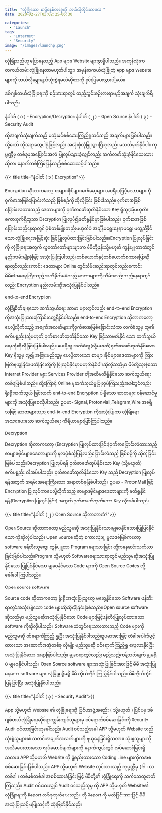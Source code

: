 ```yaml
---
title: "လုံခြုံသော စာပို့စနစ်တစ်ခုကို ဘယ်လိုတိုင်းတာမလဲ "
date: 2020-02-27T01:02:25+06:30

categories: 
  - "Launch"
tags:
  - "Internet"
  - "Security"
image: "/images/launchp.png"  
---
```


လုံခြုံသည်ဟု ပြောနေသည့် App များ၊ Website များစွာရှိပါသည်။ အကုန်လုံးက တကယ်တမ်း လုံခြုံနေတာမဟုတ်ပါဘူး။ အမှန်တကယ်လုံခြုံတဲ့ App များ၊ Website များကို ဘယ်လိုရွေးချယ်သုံးစွဲရမလဲဆိုတာကို ရှင်းပြပေးသွားပါ့မယ်။ 

<!--more-->

ဒစ်ဂျစ်တယ်လုံခြုံရေးကို စဉ်းစားရာတွင် ထည့်သွင်းစဉ်းစားရာမည့်အချက် သုံးချက်ရှိပါသည်။

နံပါတ် ( ၁ ) - Encryption/Decryption
နံပါတ် ( ၂ ) - Open Source
နံပါတ် ( ၃ ) - Security Audit

ထိုအချက်သုံးချက်သည် မသုံးခင်စစ်ဆေးကြည့်ရှုသင့်သည့် အချက်များဖြစ်ပါသည်။ သို့သော် ထိုအရာတွေပါရုံဖြင့်လည်း အလုံးစုံလုံခြုံသွားပြီဟုလည်း မသတ်မှတ်နိုင်ပါ။ ကုပ္မဏ္ဏီမှ တစ်ခုခုအပြောင်းအလဲ ပြုလုပ်သွားခဲ့လျှင်လည်း ဆက်လက်သုံးစွဲနိုင်သေးလားဆိုတာ နောက်တစ်ကြိမ်ပြန်လည်စစ်ဆေးသင့်ပါသည်။ 

{{< title title="နံပါတ် ( ၁ ) Encryption">}}

Encryption ဆိုတာ‌ကတော့ စာများ၊ဖိုင်များ၊မက်ဆေ့များ အစရှိသဖြင့်ဒေတာများကို ဝှက်စာအဖြစ်ပြောင်းလဲသည့် ဖြစ်စဉ်ကို ဆိုလိုခြင်း ဖြစ်ပါသည်။ ဝှက်စာအဖြစ်ပြောင်းလဲထားသည့် ဒေတာများကို
ဝှက်စာဖော်ထုတ်နိုင်သော Key ရှိသူ(သို့မဟုတ်) စကားဝှက်ရှိသူသာ Decryption ပြုလုပ်၍ဖတ်ရှုနိုင်မှာဖြစ်ပါသည်။ ဝှက်စာအဖြစ်ပြောင်းသည့်နေရာတွင် ပုံစံတစ်မျိုးတည်းမဟုတ်ပဲ အချိန်မရွေးနေရာမရွေး မတူညီနိုင်သော လုံခြုံရေးအမြင့်ဆုံး ဖြင့်ပြုလုပ်ထားခြင်းဖြစ်ပါသည်။။Encryption ပြုလုပ်ခြင်းကို လုံခြုံရေးအတွက် လူတော်တော်များများက မိမိတို့ဖုန်းသို့မဟုတ် ကွန်ပျူတာထဲတွင် နည်းလမ်းမျိုးစုံဖြင့် အသုံးပြုကြပါသည်။တစ်ယောက်နှင့်တစ်ယောက်စကားပြောဆိုရာတွင်လည်းကောင်း ဒေတာများ Online တွင်သိမ်းဆည်းရာတွင်လည်းကောင်း မိမိ၏အရေးကြီးသည့် အထိခိုက်မခံသည့် ဒေတာများကို သိမ်းဆည်းသည့်နေရာတွင်လည်း Encryption နည်းလမ်းကိုအသုံးပြုနိုင်ပါသည်။

end-to-end Encryption

လုံခြုံစိတ်ချရသော ဆက်သွယ်ရေး ဆာဗာ များတွင်လည်း end-to-end Encryption ကိုအသုံးပြုထားကြောင်းတွေ့ရှိနိုင်ပါသည်။ end-to-end Encryption ဆိုတာကတော့ ပေးပို့လိုက်သည့် အချက်အလက်များကိုဝှက်စာအဖြစ်ပြောင်းလဲကာ လက်ခံသူမှ သူ၏ စက်ပစ္စည်း(သို့မဟုတ်)ဝှက်စာဖော်ထုတ်နိုင်သော Key ဖြင့်သာဖတ်နိုင်‌‌ သော ဆက်သွယ်ရေးကိုဆိုလိုခြင်းဖြစ်ပါသည်။ ပေးပို့သူ၊လက်ခံသူ(သို့မဟုတ်)ဝှက်စာဖော်ထုတ်နိုင်သော Key ရှိသူမှ လွဲ၍ အခြားမည်သူမှ ပေးပို့ထားသော စာများ၊ဖိုင်များ၊ဒေတာများကို ကြားဖြတ်ရယူခြင်း၊ဖတ်ခြင်းတို့ကို ပြုလုပ်နိုင်မှာမဟုတ်နိုင်ပါ။ဆိုလိုသည်မှာ မိမိတို့သုံးစွဲ‌သော Internet Provider များ Services Provider တို့အထိမသိရှိနိုင်သော ဆက်သွယ်ရေးတစ်ခုဖြစ်ပါသည်။  ထို့ကြောင့် Online မှဆက်သွယ်မှုပြုလုပ်ကြသည့်အခါတွင်လည်း ရိုးရိုးဆက်သွယ် ခြင်းထက် end-to-end Encryption ပါရှိသော ဆာဗာများ ၀န်ဆောင်မှုများကို အသုံးပြုစေလိုပါသည်။ ဥပမာ- Signal, ProtonMail,Telegram,Wire အစရှိသဖြင့် ဆာဗာများသည် end-to-end Encryption ကိုအသုံးပြုကာ လုံခြုံ‌ရေးအသားပေးသော ဆက်သွယ်ရေး ကိရိယာများဖြစ်ကြပါသည်။

Decryption

Decryption ဆိုတာကတော့ (Encryption  ပြုလုပ်ထားခြင်း)ဝှက်စာပြောင်းလဲထားသည့် စာများ၊ဖိုင်များ၊ဒေတာများကို မူလပုံစံသို့ပြန်‌လည်ပြောင်းလဲသည့် ဖြစ်စဉ်ကို ဆိုလိုခြင်းဖြစ်ပါသည်။Decryption ပြုလုပ်ရန် ဝှက်စာဖော်ထုပ်နိုင်သော Key (သို့မဟုတ်) စက်ပစ္စည်း လိုအပ်ပါသည်။
ဝှက်စာဖော်ထုတ်နိုင်သော Key သည် Decryption ပြုလုပ်ရန်အတွက် အရမ်းအရေးကြီးသော အရာတစ်ခုဖြစ်ပါသည်။ ဥပမာ - ProtonMail ဖြင့် Encryption ပြုလုပ်ကာပေးပို့လိုက်သည့် စာများ၊ဖိုင်များ၊ဒေတာများကို ဖတ်ရှုနိုင်ရန်(Decryption ပြုလုပ်ခြင်း) အတွက် ဝှက်စာဖော်ထုတ်သော Key လိုအပ်ပါသည်။



{{< title title="နံပါတ် ( ၂ ) Open Source ဆိုတာဘာလဲ?">}}

Open Source ဆိုတာကတော့ မည်သူမဆို အသုံးပြုနိုင်သော၊မျှဝေနိုင်သော၊ပြုပြင်နိုင်သော ကိုဆိုလိုပါသည်။ Open Source ဆိုတဲ့ စကားလုံးရဲ့ မူလဇစ်မြစ်ကတော့ software ဖန်တီးသူတွေ၊ ကွန်ပျူတာ Program ရေးသားခြင်း တို့ကနေဆင်းသက်လာခြင်းဖြစ်ပါသည်။Program သို့မဟုတ် Softwareရေးသားရာတွင် မည်သူမဆိုအသုံးပြုနိုင်သော ပြုပြင်နိုင်သော မျှဝေနိုင်သော Code များကို Open Source Codes လို့ခေါ်ဝေါ်ကြပါသည်။

Open source software 

Source code ဆိုတာကတော့ ရိုးရိုးအသုံးပြုသူတွေ မတွေ့နိုင်သော Software ဖန်တီးရာတွင်အသုံးပြုသော code များဆိုဆိုလိုခြင်းဖြစ်သည်။
Open source software ဆိုသည်မှာ မည်သူမဆိုအသုံးပြုနိုင်သော Code များဖြင့်ဖန်တီးပြုလုပ်ထားသော software ကိုဆိုလိုပါသည်။ Software ထဲတွင်ရေးသားထားသည့် Code များကို မည်သူမဆို ၀င်ရောက်ကြည့် ရှုပြီး အသုံးပြုနိုင်ပါသည်။ဥပမာအားဖြင့် တံခါးပေါက်ဖွင့်ထားသော အဆောက်အအုံတစ်ခု လိုမျိုး မည်သူမဆို ၀င်ရောက်ကြည့်ရှု လေ့လာနိုင်ပြီး အသုံးပြုနိုင်သော အရာဖြစ်ပါသည်။
မျှဝေရာတွင်လည်း မည့်သည့်ကန့်သတ်ချက် မျှမရှိပဲ မျှဝေနိုင်ပါသည်။
Open Source software များအသုံးပြုခြင်းအားဖြင့် မိမိ အသုံးပြုနေသော software များ လုံခြုံမှု ရှိမရှိ မိမိ ကိုယ်တိုင် ကြည့်နိုင်ပါသည်။ မိမိကိုယ်တိုင်ပြန်ပြင်ပြီး အသုံးပြုနိုင်ပါသည်။



{{< title title="နံပါတ် ( ၃ ) - Security Audit">}}

App သို့မဟုတ် Website ၏ လုံခြုံရေးကို ပြင်ပအဖွဲ့အစည်း ( သို့မဟုတ် ) ပြင်ပမှ ဒစ်ဂျစ်တယ်လုံခြုံရေးဆိုင်ရာကျွမ်းကျင်သူများမှ ဝင်ရောက်စစ်ဆေးခြင်းကို Security Audit ဝင်ထားခြင်းဟုခေါ်သည်။ Audit ဝင်သည့်အခါ APP သို့မဟုတ် Website သည် သုံးစွဲသူများ၏ သတင်းအချက်အလက်များကို ရယူနေခြင်းရှိသလား၊ သုံးစွဲသူများကို အသိမပေးထားသော လုပ်ဆောင်ချက်များကို နောက်ကွယ်တွင် လုပ်ဆောင်ခြင်းရှိသလား၊ APP သို့မဟုတ် Website ကို ဖွဲ့စည်းထားသော Coding Line များကိုကအစ စစ်ဆေးခြင်းဖြစ်ပါသည်။
APP သို့မဟုတ် Website လုပ်ထားသည့် ကုပ္မဏ္ဏီမှ ( ၆ ) လတစ်ခါ ၊ တစ်နှစ်တစ်ခါ အစစ်ဆေးခံခြင်း ဖြင့် မိမိတို့၏ လုံခြုံရေးကို သက်သေထူတတ်ကြသည်။ Audit ဝင်ထားလျှင် Audit ဝင်သည့်သူမှ ထို APP သို့မဟုတ် Website၏ လုံခြုံရေးကို Report တစ်ခုထုတ်ပေးသည်။ ထို Report ကို ဖတ်ခြင်းအားဖြင့် မိမိအသုံးပြုသင့် မပြုသင့်ကို ဆုံးဖြတ်နိုင်သည်။ 

